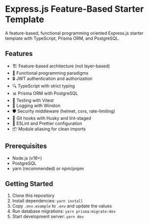 # Express.js Feature-Based Starter Template

A feature-based, functional programming oriented Express.js starter template with TypeScript, Prisma ORM, and PostgreSQL.

## Features

- 🏗️ Feature-based architecture (not layer-based)
- 🧩 Functional programming paradigms
- 🔒 JWT authentication and authorization
- 🔍 TypeScript with strict typing
- 📊 Prisma ORM with PostgreSQL
- 🧪 Testing with Vitest
- 📝 Logging with Winston
- 🛡️ Security middleware (helmet, cors, rate-limiting)
- 🔄 Git hooks with Husky and lint-staged
- 📏 ESLint and Prettier configuration
- 📦 Module aliasing for clean imports

## Prerequisites

- Node.js (v18+)
- PostgreSQL
- yarn (recommended) or npm/pnpm

## Getting Started

1. Clone this repository
2. Install dependencies: `yarn install`
3. Copy `.env.example` to `.env` and update the values
4. Run database migrations: `yarn prisma:migrate:dev`
5. Start development server: `yarn dev`
